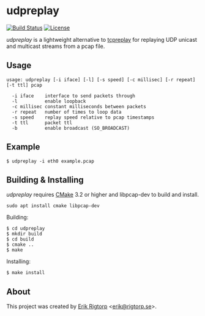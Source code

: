 # udpreplay

[![Build Status](https://travis-ci.org/rigtorp/udpreplay.svg?branch=master)](https://travis-ci.org/rigtorp/udpreplay)
[![License](https://img.shields.io/badge/license-MIT-blue.svg)](https://raw.githubusercontent.com/rigtorp/udpreplay/master/LICENSE)

*udpreplay* is a lightweight alternative
to [tcpreplay](http://tcpreplay.appneta.com/) for replaying UDP
unicast and multicast streams from a pcap file.

## Usage

```
usage: udpreplay [-i iface] [-l] [-s speed] [-c millisec] [-r repeat] [-t ttl] pcap

  -i iface    interface to send packets through
  -l          enable loopback
  -c millisec constant milliseconds between packets
  -r repeat   number of times to loop data
  -s speed    replay speed relative to pcap timestamps
  -t ttl      packet ttl
  -b          enable broadcast (SO_BROADCAST)
```

## Example

```
$ udpreplay -i eth0 example.pcap
```

## Building & Installing

*udpreplay* requires [CMake](https://cmake.org/) 3.2 or higher 
and libpcap-dev to build and install.

```
sudo apt install cmake libpcap-dev
```

Building:

```
$ cd udpreplay
$ mkdir build
$ cd build
$ cmake ..
$ make
```

Installing:

```
$ make install
```

## About

This project was created by [Erik Rigtorp](http://rigtorp.se)
<[erik@rigtorp.se](mailto:erik@rigtorp.se)>.
